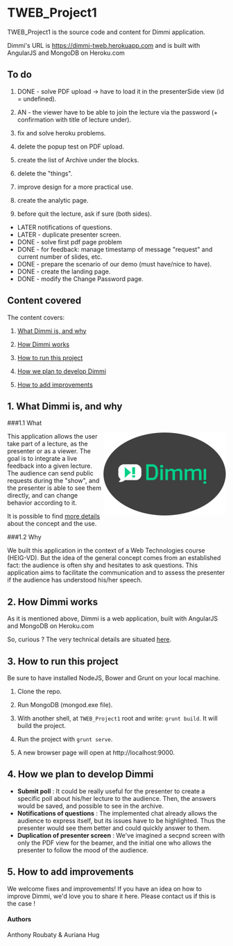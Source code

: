 TWEB_Project1
=============
TWEB_Project1 is the source code and content for Dimmi application.

Dimmi's URL is https://dimmi-tweb.herokuapp.com and is built with AngularJS and MongoDB on Heroku.com

## To do

1. DONE - solve PDF upload -> have to load it in the presenterSide view (id = undefined).

2. AN - the viewer have to be able to join the lecture via the password (+ confirmation with title of lecture under).

3. fix and solve heroku problems.

4. delete the popup test on PDF upload.

5. create the list of Archive under the blocks.

6. delete the "things".

7. improve design for a more practical use.

8. create the analytic page.

9. before quit the lecture, ask if sure (both sides).

- LATER notifications of questions.
- LATER - duplicate presenter screen.
- DONE - solve first pdf page problem
- DONE - for feedback: manage timestamp of message "request" and current number of slides, etc.
- DONE - prepare the scenario of our demo (must have/nice to have).
- DONE - create the landing page.
- DONE - modify the Change Password page.

## Content covered

The content covers:

1. [What Dimmi is, and why](#What)

2. [How Dimmi works](#Work)

3. [How to run this project](#Run)

4. [How we plan to develop Dimmi](#Develop)

5. [How to add improvements](#Improve)

## <a name="What"></a>1. What Dimmi is, and why

###1.1 What

<img src="https://github.com/Auriana/TWEB_Project1/blob/master/doc-img/logo_Dimmi_round.png"
 alt="Dimmi logo" title="Dimmi" align="right" />

This application allows the user take part of a lecture, as the presenter or as a viewer.
The goal is to integrate a live feedback into a given lecture. The audience can send public requests during
the "show", and the presenter is able to see them directly, and can change behavior according to it.

It is possible to find [more details](https://github.com/Auriana/TWEB_Project1/blob/master/DIMMI.md) about the concept and the use.

###1.2 Why

We built this application in the context of a Web Technologies course (HEIG-VD). But the idea of the general concept comes 
from an established fact: the audience is often shy and hesitates to ask questions. This application aims to facilitate the communication 
and to assess the presenter if the audience has understood his/her speech.

## <a name="Work"></a>2. How Dimmi works

As it is mentioned above, Dimmi is a web application, built with AngularJS and MongoDB on Heroku.com

So, curious ? The very technical details are situated [here](https://github.com/Auriana/TWEB_Project1/blob/master/STRUCTURE.md).

## <a name="Run"></a>3. How to run this project

Be sure to have installed NodeJS, Bower and Grunt on your local machine.

1. Clone the repo.

2. Run MongoDB (mongod.exe file).

3. With another shell, at `TWEB_Project1` root and write: `grunt build`. It will build the project.

4. Run the project with `grunt serve`.

5. A new browser page will open at http://localhost:9000.

## <a name="Develop"></a>4. How we plan to develop Dimmi

* **Submit poll** : It could be really useful for the presenter to create a specific poll about his/her lecture to the audience. Then, the answers would be saved, and possible to see in the archive.
* **Notifications of questions** : The implemented chat already allows the audience to express itself, but its issues have to be highlighted. Thus the presenter would see them better and could quickly answer to them.
* **Duplication of presenter screen** : We've imagined a secpnd screen with only the PDF view for the beamer, and the initial one who allows the presenter to follow the mood of the audience.

## <a name="Improve"></a>5. How to add improvements

We welcome fixes and improvements! If you have an idea on how to improve Dimmi, we'd love you to share it here.
Please contact us if this is the case !



#### Authors

Anthony Roubaty & Auriana Hug

